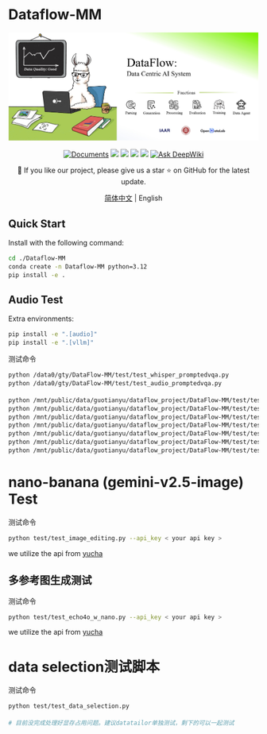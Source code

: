 # Dataflow-MM

<div align="center">
  <img src="./static/images/Face.jpg">


[![Documents](https://img.shields.io/badge/Documents-Click_here-brightgreen?logo=read-the-docs)](https://OpenDCAI.github.io/Dataflow-MM-Doc/)
[![](https://img.shields.io/github/license/OpenDCAI/Dataflow-MM)](https://github.com/OpenDCAI/Dataflow-MM/blob/main/LICENSE)
[![](https://img.shields.io/github/stars/OpenDCAI/Dataflow-MM?style=social)](https://github.com/OpenDCAI/Dataflow-MM)
[![](https://img.shields.io/github/contributors/OpenDCAI/Dataflow-MM)](https://github.com/OpenDCAI/Dataflow-MM/graphs/contributors)
[![](https://img.shields.io/github/repo-size/OpenDCAI/Dataflow-MM?color=green)](https://github.com/OpenDCAI/Dataflow-MM)
[![Ask DeepWiki](https://deepwiki.com/badge.svg)](https://deepwiki.com/OpenDCAI/Dataflow-MM)

<!-- [![](https://img.shields.io/github/last-commit/OpenDCAI/Dataflow-MM)](https://github.com/OpenDCAI/Dataflow-MM/commits/main/) -->
<!--[![](https://img.shields.io/github/issues-raw/OpenDCAI/Dataflow-MM)](https://github.com/OpenDCAI/Dataflow-MM/issues) -->
🎉 If you like our project, please give us a star ⭐ on GitHub for the latest update.

[简体中文](./README-zh.md) | English
</div>

## Quick Start
Install with the following command:
```bash
cd ./Dataflow-MM
conda create -n Dataflow-MM python=3.12
pip install -e .
```

## Audio Test
Extra environments:
```bash
pip install -e ".[audio]"
pip install -e ".[vllm]"
```

测试命令
```bash
python /data0/gty/DataFlow-MM/test/test_whisper_promptedvqa.py
python /data0/gty/DataFlow-MM/test/test_audio_promptedvqa.py

python /mnt/public/data/guotianyu/dataflow_project/DataFlow-MM/test/test_merge.py
python /mnt/public/data/guotianyu/dataflow_project/DataFlow-MM/test/test_ctc_forced_aligner_filter.py
python /mnt/public/data/guotianyu/dataflow_project/DataFlow-MM/test/test_ctc_forced_aligner.py
python /mnt/public/data/guotianyu/dataflow_project/DataFlow-MM/test/test_silero_vad_generator.py
python /mnt/public/data/guotianyu/dataflow_project/DataFlow-MM/test/test_whisper_promptedaqa.py
python /mnt/public/data/guotianyu/dataflow_project/DataFlow-MM/test/test_promptedaqa.py
python /mnt/public/data/guotianyu/dataflow_project/DataFlow-MM/test/test_audio_asr_pipeline.py
```

# nano-banana (gemini-v2.5-image) Test
测试命令
```bash
python test/test_image_editing.py --api_key < your api key >
```
we utilize the api from [yucha](http://123.129.219.111:3000/)

## 多参考图生成测试
测试命令
```bash
python test/test_echo4o_w_nano.py --api_key < your api key >
```
we utilize the api from [yucha](http://123.129.219.111:3000/)


# data selection测试脚本
测试命令
```bash
python test/test_data_selection.py

# 目前没完成处理好显存占用问题。建议datatailor单独测试，剩下的可以一起测试
```
